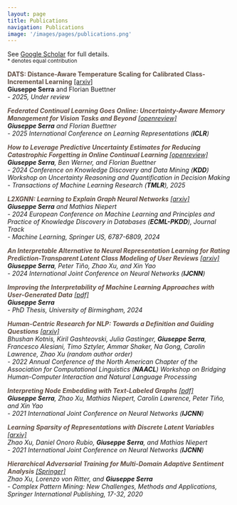 ```yaml
---
layout: page
title: Publications
navigation: Publications
image: '/images/pages/publications.png'
---
```

See [Google Scholar](https://scholar.google.com/citations?user=okTZ0VgAAAAJ&hl=en) for full details.<br/>
<sub> * denotes equal contribution </sub>

**<span style="color:#614e43"> DATS: Distance-Aware Temperature Scaling for Calibrated Class-Incremental Learning</span>**
[\[arxiv\]](https://arxiv.org/abs/2509.21161)<br/> **Giuseppe Serra** and Florian Buettner <br/> 
<em>  - 2025, Under review <br/>


**<span style="color:#614e43"> Federated Continual Learning Goes Online: Uncertainty-Aware Memory Management for Vision Tasks and Beyond</span>**
[\[openreview\]](https://openreview.net/forum?id=f65RuQgVlp)<br/> **Giuseppe Serra** and Florian Buettner <br/> 
<em>  - 2025 International Conference on Learning Representations (**ICLR**) <br/>

**<span style="color:#614e43"> How to Leverage Predictive Uncertainty Estimates for Reducing Catastrophic Forgetting in Online Continual Learning </span>**
[\[openreview\]](https://openreview.net/forum?id=dczXe0S1oL)<br/> **Giuseppe Serra**, Ben Werner, and Florian Buettner <br/> 
<em>  - 2024 Conference on Knowledge Discovery and Data Mining (**KDD**) Workshop on Uncertainty Reasoning and Quantification in Decision Making <br/>
<em>  - Transactions of Machine Learning Research (**TMLR**), 2025 <br/>

**<span style="color:#614e43"> L2XGNN: Learning to Explain Graph Neural Networks</span>**
[\[arxiv\]](https://arxiv.org/abs/2209.14402)<br/> **Giuseppe Serra** and Mathias Niepert <br/> 
<em> - 2024 European Conference on Machine Learning and Principles and Practice of Knowledge Discovery in Databases (**ECML-PKDD**), Journal Track <br/>
<em> - Machine Learning, Springer US, 6787-6809, 2024 </em>

**<span style="color:#614e43">An Interpretable Alternative to Neural Representation Learning for Rating Prediction-Transparent Latent Class Modeling of User Reviews</span>** 
[\[arxiv\]](https://arxiv.org/abs/2407.00063)  <br/> **Giuseppe Serra**, Peter Tiňo, Zhao Xu, and Xin Yao <br/> <em> - 2024 International Joint Conference on Neural Networks (**IJCNN**)</em>

**<span style="color:#614e43">Improving the Interpretability of Machine Learning Approaches with User-Generated Data</span>** 
[\[pdf\]](https://etheses.bham.ac.uk/id/eprint/14933/13/Serra2024PhD.pdf)<br/> **Giuseppe Serra** <br/>
<em> - PhD Thesis, University of Birmingham, 2024

**<span style="color:#614e43">Human-Centric Research for NLP: Towards a Definition and Guiding Questions</span>** 
[\[arxiv\]](https://arxiv.org/abs/2207.04447)  <br/> Bhushan Kotnis, Kiril Gashteovski, Julia Gastinger, **Giuseppe Serra**, Francesco Alesiani, Timo Sztyler, Ammar Shaker, Na Gong, Carolin Lawrence, Zhao Xu *(random author order)* <br/> 
<em> - 2022 Annual Conference of the North American Chapter of the Association for Computational Linguistics (**NAACL**) Workshop on Bridging Human-Computer Interaction and Natural Language Processing 

**<span style="color:#614e43">Interpreting Node Embedding with Text-Labeled Graphs</span>** 
[\[pdf\]](https://pure-oai.bham.ac.uk/ws/files/155192273/2021068743.pdf)  <br/> **Giuseppe Serra**, Zhao Xu, Mathias Niepert, Carolin Lawrence, Peter Tiňo, and Xin Yao <br/> <em> - 2021 International Joint Conference on Neural Networks (**IJCNN**)</em>

**<span style="color:#614e43">Learning Sparsity of Representations with Discrete Latent Variables</span>** 
[\[arxiv\]](https://pubmed.ncbi.nlm.nih.gov/29724812/)  <br/> Zhao Xu, Daniel Onoro Rubio, **Giuseppe Serra**, and Mathias Niepert <br/> <em> - 2021 International Joint Conference on Neural Networks (**IJCNN**)</em>

**<span style="color:#614e43">Hierarchical Adversarial Training for Multi-Domain Adaptive Sentiment Analysis</span>** 
[\[Springer\]](https://link.springer.com/chapter/10.1007/978-3-030-36617-9_2)<br/> Zhao Xu, Lorenzo von Ritter, and **Giuseppe Serra**<br/> <em> - Complex Pattern Mining: New Challenges, Methods and Applications, Springer International Publishing, 17-32, 2020</em>

